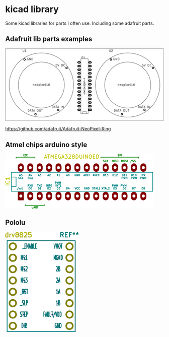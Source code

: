 # kicad library 

Some kicad libraries for parts I often use. Including some adafruit parts.

## Adafruit lib parts examples

![alt](https://github.com/noisegate/kicadlib/blob/master/pics/ada-brd.png)

https://github.com/adafruit/Adafruit-NeoPixel-Ring

## Atmel chips arduino style

![alt](https://github.com/noisegate/kicadlib/blob/master/pics/atduino.png)

## Pololu

![alt](https://github.com/noisegate/kicadlib/blob/master/pics/pololu8825.png)
